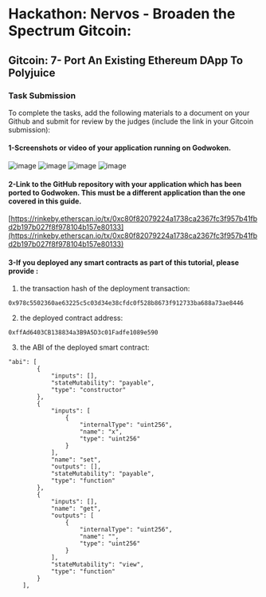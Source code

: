 # Hackathon: Nervos - Broaden the Spectrum Gitcoin: 

## Gitcoin: 7- Port An Existing Ethereum DApp To Polyjuice

### Task Submission 
To complete the tasks, add the following materials to a document on your Github and submit for review by the judges (include the link in your Gitcoin submission):

#### 1-Screenshots or video of your application running on Godwoken.
![image](https://user-images.githubusercontent.com/10966796/128758031-325e6627-d008-4e25-acfe-f0ab42fa258c.png)
![image](https://user-images.githubusercontent.com/10966796/128758031-325e6627-d008-4e25-acfe-f0ab42fa258c.png)
![image](https://user-images.githubusercontent.com/10966796/128758031-325e6627-d008-4e25-acfe-f0ab42fa258c.png)
![image](https://user-images.githubusercontent.com/10966796/128758031-325e6627-d008-4e25-acfe-f0ab42fa258c.png)
#### 2-Link to the GitHub repository with your application which has been ported to Godwoken. This must be a different application than the one covered in this guide.
[https://rinkeby.etherscan.io/tx/0xc80f82079224a1738ca2367fc3f957b41fbd2b197b027f8f978104b157e80133](https://rinkeby.etherscan.io/tx/0xc80f82079224a1738ca2367fc3f957b41fbd2b197b027f8f978104b157e80133)
#### 3-If you deployed any smart contracts as part of this tutorial, please provide :
1. the transaction hash of the deployment transaction:

  `0x978c5502360ae63225c5c03d34e38cfdc0f528b8673f912733ba688a73ae8446`
  
2. the deployed contract address:

  `0xffAd6403CB138834a3B9A5D3c01Fadfe1089e590`
  
3. the ABI of the deployed smart contract:
```
"abi": [
        {
            "inputs": [],
            "stateMutability": "payable",
            "type": "constructor"
        },
        {
            "inputs": [
                {
                    "internalType": "uint256",
                    "name": "x",
                    "type": "uint256"
                }
            ],
            "name": "set",
            "outputs": [],
            "stateMutability": "payable",
            "type": "function"
        },
        {
            "inputs": [],
            "name": "get",
            "outputs": [
                {
                    "internalType": "uint256",
                    "name": "",
                    "type": "uint256"
                }
            ],
            "stateMutability": "view",
            "type": "function"
        }
    ],
